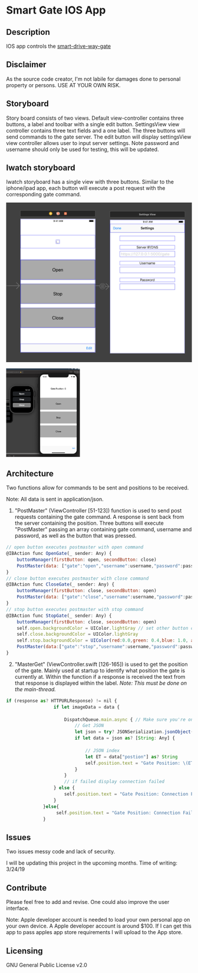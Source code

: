# Smart Gate IOS App

## Description

IOS app controls the <a href = "https://github.com/MitchTODO/Smart-driveway-gate">smart-drive-way-gate</a>

## Disclaimer

As the source code creator, I'm not labile for damages done to personal property or persons. USE AT YOUR OWN RISK.

## Storyboard

Story board consists of two views. Default view-controller contains three buttons, a label and toolbar with a single edit button. SettingsView view controller contains three text fields and a one label. The three buttons will send commands to the gate server. The edit button will display settingsView view controller allows user to input server settings. Note password and username should only be used for testing, this will be updated.

## Iwatch storyboard 

Iwatch storyboard has a single view with three buttons. Similar to the iphone/ipad app, each button will execute a post request with the corresponding gate command.

![alt text](readmepic/newUI.png "Layout")


<div>
<img src="readmepic/watchApp.png" alt="view1" width="200"/>
</div>


## Architecture

Two functions allow for commands to be sent and positions to be received.

Note: All data is sent in application/json.

1. "PostMaster" (ViewController [51-123]) function is used to send post requests containing the gate command. A response is sent back from the server containing the position. Three buttons will execute "PostMaster" passing an array containing gate command, username and password, as well as the button that was pressed.

```js
// open button executes postmaster with open command
@IBAction func OpenGate(_ sender: Any) {
    buttonManager(firstButton: open, secondButton: close)
    PostMaster(data: ["gate":"open","username":username,"password":password],buttonName: self.open)
}
// close button executes postmaster with close command
@IBAction func CloseGate(_ sender: Any) {
    buttonManager(firstButton: close, secondButton: open)
    PostMaster(data: ["gate":"close","username":username,"password":password],buttonName: self.close)
}
// stop button executes postmaster with stop command
@IBAction func StopGate(_ sender: Any) {
    buttonManager(firstButton: close, secondButton: open)
    self.open.backgroundColor = UIColor.lightGray // set other button color default gray
    self.close.backgroundColor = UIColor.lightGray
    self.stop.backgroundColor = UIColor(red:0.0,green: 0.4,blue: 1.0, alpha: 0.5) // stop button is blue
    PostMaster(data:["gate":"stop","username":username,"password":password],buttonName: self.stop)
}

```


2. "MasterGet" (ViewController.swift [126-165]) is used to get the position of the gate. Mainly used at startup to identify what position the gate is currently at. Within the function if a response is received the text from that response is displayed within the label. <i>Note: This must be done on the main-thread.</i>

```js
if (response as? HTTPURLResponse) != nil {
                  if let imageData = data {

                      DispatchQueue.main.async { // Make sure you're on the main thread here
                          // Get JSON
                          let json = try? JSONSerialization.jsonObject(with: imageData, options: [])
                          if let data = json as? [String: Any] {

                              // JSON index
                              let ET = data["postion"] as? String
                              self.position.text = "Gate Position: \(ET ?? "Connection Failed")"
                          }
                      }
                      // if failed display connection failed
                  } else {
                      self.position.text = "Gate Position: Connection Failed"
                  }
              }else{
                   self.position.text = "Gate Position: Connection Failed"
              }
```

## Issues

Two issues messy code and lack of security.

I will be updating this project in the upcoming months.
Time of writing: 3/24/19

## Contribute

Please feel free to add and revise. One could also improve the user interface.

Note: Apple developer account is needed to load your own personal app on your own device. A Apple developer account is around $100. If I can get this app to pass apples app store requirements I will upload to the App store.


## Licensing


GNU General Public License v2.0

